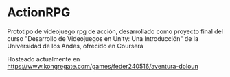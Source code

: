 # ActionRPG
Prototipo de videojuego rpg de acción, desarrollado como proyecto final del curso "Desarrollo de Videojuegos en Unity: Una Introducción" de la Universidad de los Andes, ofrecido en Coursera

Hosteado actualmente en https://www.kongregate.com/games/feder240516/aventura-doloun
